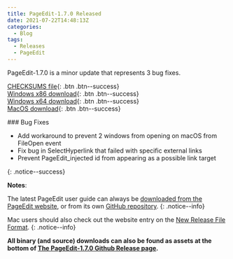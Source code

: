 ```yaml
---
title: PageEdit-1.7.0 Released
date: 2021-07-22T14:48:13Z
categories:
  - Blog
tags:
  - Releases
  - PageEdit
---
```


PageEdit-1.7.0 is a minor update that represents 3 bug fixes.

[CHECKSUMS file](https://github.com/Sigil-Ebook/PageEdit/releases/download/1.7.0/PageEdit-1.7.0-CHECKSUMS.sha256.txt){: .btn .btn--success}<br/>
[Windows x86 download](https://github.com/Sigil-Ebook/PageEdit/releases/download/1.7.0/PageEdit-1.7.0-Windows-Setup.exe){: .btn .btn--success}<br/>
[Windows x64 download](https://github.com/Sigil-Ebook/PageEdit/releases/download/1.7.0/PageEdit-1.7.0-Windows-x64-Setup.exe){: .btn .btn--success}<br/>
[MacOS download](https://github.com/Sigil-Ebook/PageEdit/releases/download/1.7.0/PageEdit.app-1.7.0-Mac.txz){: .btn .btn--success}

<div markdown="1">
### Bug Fixes

* Add workaround to prevent 2 windows from opening on macOS from FileOpen event
* Fix bug in SelectHyperlink that failed with specific external links
* Prevent PageEdit_injected id from appearing as a possible link target
</div>
{: .notice--success}


__Notes__:

The latest PageEdit user guide can always be [downloaded from the PageEdit website](https://sigil-ebook.com/pageedit/guide), or from its own [GitHub repository](https://github.com/Sigil-Ebook/pageedit-user-guide/releases/latest).
{: .notice--info}

Mac users should also check out the website entry on the [New Release File Format](https://sigil-ebook.com/sigil/tips/#new-release-file-format-starting-with-sigil-0918).
{: .notice--info}

__All binary (and source) downloads can also be found as assets at the bottom of [The PageEdit-1.7.0 Github Release page](https://github.com/Sigil-Ebook/PageEdit/releases/tag/1.7.0).__

